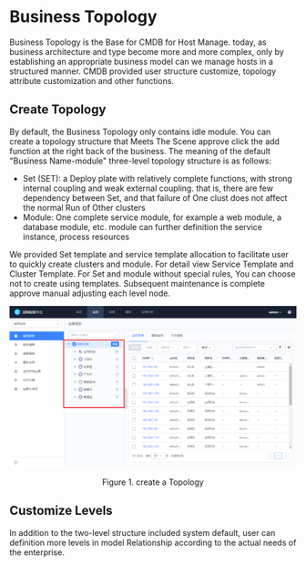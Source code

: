  # Business Topology 

 Business Topology is the Base for CMDB for Host Manage. today, as business architecture and type become more and more complex, only by establishing an appropriate business model can we manage hosts in a structured manner.  CMDB provided user structure customize, topology attribute customization and other functions. 

 ## Create Topology 

 By default, the Business Topology only contains idle module. You can create a topology structure that Meets The Scene approve click the add function at the right back of the business.  The meaning of the default "Business Name-module" three-level topology structure is as follows: 

 - Set (SET): a Deploy plate with relatively complete functions, with strong internal coupling and weak external coupling.  that is, there are few dependency between Set, and that failure of One clust does not affect the normal Run of Other clusters 
 - Module: One complete service module, for example a web module, a database module, etc.  module can further definition the service instance, process resources 

 We provided Set template and service template allocation to facilitate user to quickly create clusters and module. For detail view Service Template and Cluster Template.  For Set and module without special rules, You can choose not to create using templates. Subsequent maintenance is complete approve manual adjusting each level node. 

 ![1579158593792](../media/1579158593792.png) 
 <center>Figure 1. create a Topology</center> 

 ## Customize Levels 

 In addition to the two-level structure included system default, user can definition more levels in model Relationship according to the actual needs of the enterprise. 